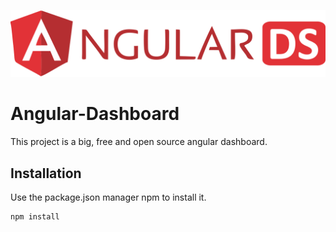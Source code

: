 ![alt text](https://raw.githubusercontent.com/hfakharian/Angular-Dashboard/0b44e9a8aa244fa7f2da9649495bb2c5f03e2a00/src/assets/logo/logo.svg?raw=true)
# Angular-Dashboard
This project is a big, free and open source angular dashboard.

## Installation
Use the package.json manager npm to install it.

```bash
npm install
```
